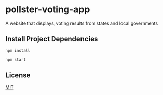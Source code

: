 # pollster-voting-app
A website that displays, voting results from states and local governments

## Install Project Dependencies

```bash
npm install 

npm start
```

## License
[MIT](https://choosealicense.com/licenses/mit/)
